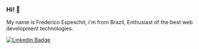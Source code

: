 ### Hi! 👋
My name is Frederico Espeschit, i'm from Brazil, Enthusiast of the best web development technologies.

[![Linkedin Badge](https://img.shields.io/badge/-fredericoespeschit-6633cc?style=flat-square&logo=Linkedin&logoColor=white&link=https://www.linkedin.com/in/fredericoespeschit/)](https://www.linkedin.com/in/fredericoespeschit/) 
